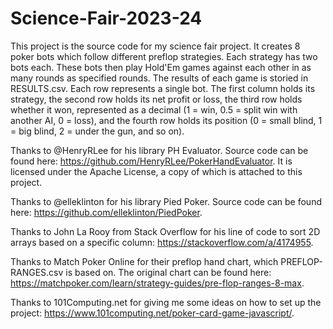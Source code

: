 # Science-Fair-2023-24
This project is the source code for my science fair project. It creates 8 poker bots which follow different preflop strategies. Each strategy has two bots each. These bots then play Hold'Em games against each other in as many rounds as specified rounds. The results of each game is storied in RESULTS.csv.
Each row represents a single bot. The first column holds its strategy, the second row holds its net profit or loss, the third row holds whether it won, represented as a decimal (1 = win, 0.5 = split win with another AI, 0 = loss), and the fourth row holds its position (0 = small blind, 1 = big blind, 2 = under the gun, and so on).

Thanks to @HenryRLee for his library PH Evaluator. Source code can be found here: https://github.com/HenryRLee/PokerHandEvaluator. It is licensed under the Apache License, a copy of which is attached to this project.

Thanks to @elleklinton for his library Pied Poker. Source code can be found here: https://github.com/elleklinton/PiedPoker.

Thanks to John La Rooy from Stack Overflow for his line of code to sort 2D arrays based on a specific column: https://stackoverflow.com/a/4174955.

Thanks to Match Poker Online for their preflop hand chart, which PREFLOP-RANGES.csv is based on. The original chart can be found here: https://matchpoker.com/learn/strategy-guides/pre-flop-ranges-8-max.

Thanks to 101Computing.net for giving me some ideas on how to set up the project: https://www.101computing.net/poker-card-game-javascript/.
